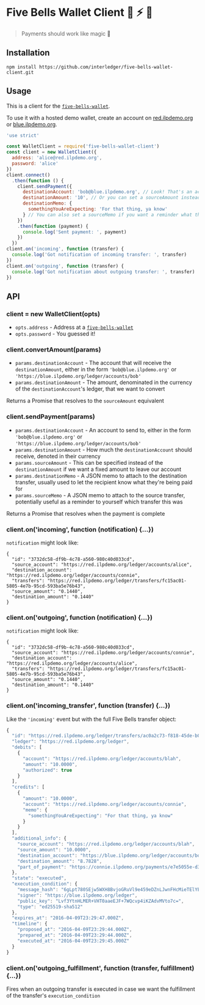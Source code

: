 # Five Bells Wallet Client :money_with_wings: :zap: :tada:

> Payments should work like magic :tada:

## Installation

`npm install https://github.com/interledger/five-bells-wallet-client.git`

## Usage

This is a client for the [`five-bells-wallet`](https://github.com/interledger/five-bells-wallet).

To use it with a hosted demo wallet, create an account on [red.ilpdemo.org](https://red.ilpdemo.org) or [blue.ilpdemo.org](https://blue.ilpdemo.org).

```js
'use strict'

const WalletClient = require('five-bells-wallet-client')
const client = new WalletClient({
  address: 'alice@red.ilpdemo.org',
  password: 'alice'
})
client.connect()
  .then(function () {
    client.sendPayment({
      destinationAccount: 'bob@blue.ilpdemo.org', // Look! That's an account on a different ledger!
      destinationAmount: '10', // Or you can set a sourceAmount instead
      destinationMemo: {
        somethingYouAreExpecting: 'For that thing, ya know'
      } // You can also set a sourceMemo if you want a reminder what this was for when you get the 'outgoing' notification
    })
    .then(function (payment) {
      console.log('Sent payment: ', payment)
    })
  })
client.on('incoming', function (transfer) {
  console.log('Got notification of incoming transfer: ', transfer)
})
client.on('outgoing', function (transfer) {
  console.log('Got notification about outgoing transfer: ', transfer)
})
```

## API

### client = new WalletClient(opts)

* `opts.address` - Address at a [`five-bells-wallet`](https://github.com/interledger/five-bells-wallet)
* `opts.password` - You guessed it!

### client.convertAmount(params)

* `params.destinationAccount` - The account that will receive the `destinationAmount`, either in the form `'bob@blue.ilpdemo.org'` or `'https://blue.ilpdemo.org/ledger/accounts/bob'`
* `params.destinationAmount` - The amount, denominated in the currency of the `destinationAccount`'s ledger, that we want to convert 

Returns a Promise that resolves to the `sourceAmount` equivalent

### client.sendPayment(params)

* `params.destinationAccount` - An account to send to, either in the form `'bob@blue.ilpdemo.org'` or `'https://blue.ilpdemo.org/ledger/accounts/bob'`
* `params.destinationAmount` - How much the `destinationAccount` should receive, denoted in their currency
* `params.sourceAmount` - This can be specified instead of the `destinationAmount` if we want a fixed amount to leave our account
* `params.destinationMemo` - A JSON memo to attach to the destination transfer, usually used to let the recipient know what they're being paid for
* `params.sourceMemo` - A JSON memo to attach to the source transfer, potentially useful as a reminder to yourself which transfer this was

Returns a Promise that resolves when the payment is complete

### client.on('incoming', function (notification) {...})

`notification` might look like:

```
{
  "id": "3732dc58-df9b-4c78-a560-980c40d033cd",
  "source_account": "https://red.ilpdemo.org/ledger/accounts/alice",
  "destination_account": "https://red.ilpdemo.org/ledger/accounts/connie",
  "transfers": "https://red.ilpdemo.org/ledger/transfers/fc15ac01-5805-4e7b-95cd-593ba5e76b43",
  "source_amount": "0.1440",
  "destination_amount": "0.1440"
}
```

### client.on('outgoing', function (notification) {...})

`notification` might look like:

```
{
  "id": "3732dc58-df9b-4c78-a560-980c40d033cd",
  "source_account": "https://red.ilpdemo.org/ledger/accounts/connie",
  "destination_account": "https://red.ilpdemo.org/ledger/accounts/alice",
  "transfers": "https://red.ilpdemo.org/ledger/transfers/fc15ac01-5805-4e7b-95cd-593ba5e76b43",
  "source_amount": "0.1440",
  "destination_amount": "0.1440"
}
```

### client.on('incoming_transfer', function (transfer) {...})

Like the `'incoming'` event but with the full Five Bells transfer object:

```js
{
  "id": "https://red.ilpdemo.org/ledger/transfers/ac0a2c73-f818-45de-b08a-a757025061ca",
  "ledger": "https://red.ilpdemo.org/ledger",
  "debits": [
    {
      "account": "https://red.ilpdemo.org/ledger/accounts/blah",
      "amount": "10.0000",
      "authorized": true
    }
  ],
  "credits": [
    {
      "amount": "10.0000",
      "account": "https://red.ilpdemo.org/ledger/accounts/connie",
      "memo": {
        "somethingYouAreExpecting": "For that thing, ya know"
      }
    }
  ],
  "additional_info": {
    "source_account": "https://red.ilpdemo.org/ledger/accounts/blah",
    "source_amount": "10.0000",
    "destination_account": "https://blue.ilpdemo.org/ledger/accounts/bob",
    "destination_amount": "8.7828",
    "part_of_payment": "https://connie.ilpdemo.org/payments/e7e5055e-d34d-49c2-bb99-bb4f45073ae4"
  },
  "state": "executed",
  "execution_condition": {
    "message_hash": "6gLpt780SEjw5WXH8BvjoGRuVl9e459eDZnLJwnFHcMieTElYEPjoVdz6If/jdKow7UC35wr0MHZ/4rQ839dLA==",
    "signer": "https://blue.ilpdemo.org/ledger",
    "public_key": "Lvf3YtnHLMER+VHT0aaeEJF+7WQcvp4iKZAdvMVto7c=",
    "type": "ed25519-sha512"
  },
  "expires_at": "2016-04-09T23:29:47.000Z",
  "timeline": {
    "proposed_at": "2016-04-09T23:29:44.000Z",
    "prepared_at": "2016-04-09T23:29:44.000Z",
    "executed_at": "2016-04-09T23:29:45.000Z"
  }
}
```

### client.on('outgoing_fulfillment', function (transfer, fulfillment) {...})

Fires when an outgoing transfer is executed in case we want the fulfillment of the transfer's `execution_condition`
